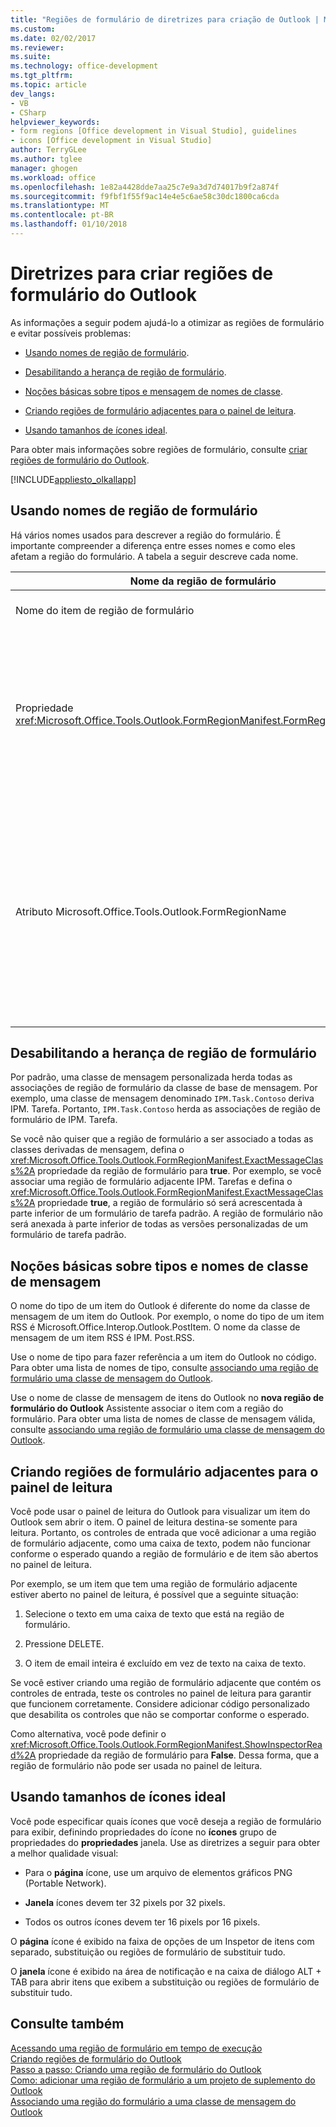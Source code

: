 ```yaml
---
title: "Regiões de formulário de diretrizes para criação de Outlook | Microsoft Docs"
ms.custom: 
ms.date: 02/02/2017
ms.reviewer: 
ms.suite: 
ms.technology: office-development
ms.tgt_pltfrm: 
ms.topic: article
dev_langs:
- VB
- CSharp
helpviewer_keywords:
- form regions [Office development in Visual Studio], guidelines
- icons [Office development in Visual Studio]
author: TerryGLee
ms.author: tglee
manager: ghogen
ms.workload: office
ms.openlocfilehash: 1e82a4428dde7aa25c7e9a3d7d74017b9f2a874f
ms.sourcegitcommit: f9fbf1f55f9ac14e4e5c6ae58c30dc1800ca6cda
ms.translationtype: MT
ms.contentlocale: pt-BR
ms.lasthandoff: 01/10/2018
---
```

# <a name="guidelines-for-creating-outlook-form-regions"></a>Diretrizes para criar regiões de formulário do Outlook
  As informações a seguir podem ajudá-lo a otimizar as regiões de formulário e evitar possíveis problemas:  
  
-   [Usando nomes de região de formulário](#UsingFormRegions).  
  
-   [Desabilitando a herança de região de formulário](#DisablingInheritance).  
  
-   [Noções básicas sobre tipos e mensagem de nomes de classe](#ClassNames).  
  
-   [Criando regiões de formulário adjacentes para o painel de leitura](#ReadingPane).  
  
-   [Usando tamanhos de ícones ideal](#UsingOptimal).  
  
 Para obter mais informações sobre regiões de formulário, consulte [criar regiões de formulário do Outlook](../vsto/creating-outlook-form-regions.md).  
  
 [!INCLUDE[appliesto_olkallapp](../vsto/includes/appliesto-olkallapp-md.md)]  
  
##  <a name="UsingFormRegions"></a>Usando nomes de região de formulário  
 Há vários nomes usados para descrever a região do formulário. É importante compreender a diferença entre esses nomes e como eles afetam a região do formulário. A tabela a seguir descreve cada nome.  
  
|Nome da região de formulário|Descrição|  
|----------------------|-----------------|  
|Nome do item de região de formulário|O nome que você especificar para o **região de formulário do Outlook** item o **Adicionar Novo Item** caixa de diálogo. Este é o nome do arquivo de código de região de formulário que aparece no **Gerenciador de soluções**.|  
|Propriedade <xref:Microsoft.Office.Tools.Outlook.FormRegionManifest.FormRegionName%2A>|Especificar esse nome no **fornecer um texto descritivo e selecione suas preferências de exibição** página do **nova região de formulário do Outlook** assistente. Esse nome é exibido como o **FormRegionName** propriedade o **propriedades** janela.<br /><br /> Use o <xref:Microsoft.Office.Tools.Outlook.FormRegionManifest.FormRegionName%2A> propriedade para especificar o rótulo que identifica a região do formulário na interface de usuário (UI) do Outlook. Para regiões de formulário separado, esse nome é exibido como um botão na faixa de opções do item do Outlook.<br /><br /> Para regiões de formulário adjacentes, esse nome é exibido como texto de cabeçalho acima a região do formulário.|  
|Atributo Microsoft.Office.Tools.Outlook.FormRegionName|Quando você adiciona um **região de formulário do Outlook** item ao projeto, o Visual Studio define essa propriedade como o nome totalmente qualificado da região de formulário. O nome totalmente qualificado do padrão é o nome do suplemento do VSTO conectado com o nome da região do formulário por um ponto — por exemplo, `OutlookAddIn1.FormRegion1`.<br /><br /> Esse nome totalmente qualificado também aparece como um atributo na parte superior da classe de fábrica de região de formulário.<br /><br /> Use o atributo Microsoft.Office.Tools.Outlook.FormRegionName para identificar exclusivamente a região de formulário em todos os Outlook suplementos do VSTO. Você não pode alterar o valor do atributo Microsoft.Office.Tools.Outlook.FormRegionName a renomeação do item de região de formulário ou alterando o <xref:Microsoft.Office.Tools.Outlook.FormRegionManifest.FormRegionName%2A> propriedade. Para alterar esse nome, você deve modificar o atributo Microsoft.Office.Tools.Outlook.FormRegionName no arquivo de código de região de formulário.|  
  
##  <a name="DisablingInheritance"></a>Desabilitando a herança de região de formulário  
 Por padrão, uma classe de mensagem personalizada herda todas as associações de região de formulário da classe de base de mensagem. Por exemplo, uma classe de mensagem denominado `IPM.Task.Contoso` deriva IPM. Tarefa. Portanto, `IPM.Task.Contoso` herda as associações de região de formulário de IPM. Tarefa.  
  
 Se você não quiser que a região de formulário a ser associado a todas as classes derivadas de mensagem, defina o <xref:Microsoft.Office.Tools.Outlook.FormRegionManifest.ExactMessageClass%2A> propriedade da região de formulário para **true**. Por exemplo, se você associar uma região de formulário adjacente IPM. Tarefas e defina o <xref:Microsoft.Office.Tools.Outlook.FormRegionManifest.ExactMessageClass%2A> propriedade **true**, a região de formulário só será acrescentada à parte inferior de um formulário de tarefa padrão. A região de formulário não será anexada à parte inferior de todas as versões personalizadas de um formulário de tarefa padrão.  
  
##  <a name="ClassNames"></a>Noções básicas sobre tipos e nomes de classe de mensagem  
 O nome do tipo de um item do Outlook é diferente do nome da classe de mensagem de um item do Outlook. Por exemplo, o nome do tipo de um item RSS é Microsoft.Office.Interop.Outlook.PostItem. O nome da classe de mensagem de um item RSS é IPM. Post.RSS.  
  
 Use o nome de tipo para fazer referência a um item do Outlook no código. Para obter uma lista de nomes de tipo, consulte [associando uma região de formulário uma classe de mensagem do Outlook](../vsto/associating-a-form-region-with-an-outlook-message-class.md).  
  
 Use o nome de classe de mensagem de itens do Outlook no **nova região de formulário do Outlook** Assistente associar o item com a região do formulário. Para obter uma lista de nomes de classe de mensagem válida, consulte [associando uma região de formulário uma classe de mensagem do Outlook](../vsto/associating-a-form-region-with-an-outlook-message-class.md).  
  
##  <a name="ReadingPane"></a>Criando regiões de formulário adjacentes para o painel de leitura  
 Você pode usar o painel de leitura do Outlook para visualizar um item do Outlook sem abrir o item. O painel de leitura destina-se somente para leitura. Portanto, os controles de entrada que você adicionar a uma região de formulário adjacente, como uma caixa de texto, podem não funcionar conforme o esperado quando a região de formulário e de item são abertos no painel de leitura.  
  
 Por exemplo, se um item que tem uma região de formulário adjacente estiver aberto no painel de leitura, é possível que a seguinte situação:  
  
1.  Selecione o texto em uma caixa de texto que está na região de formulário.  
  
2.  Pressione DELETE.  
  
3.  O item de email inteira é excluído em vez de texto na caixa de texto.  
  
 Se você estiver criando uma região de formulário adjacente que contém os controles de entrada, teste os controles no painel de leitura para garantir que funcionem corretamente. Considere adicionar código personalizado que desabilita os controles que não se comportar conforme o esperado.  
  
 Como alternativa, você pode definir o <xref:Microsoft.Office.Tools.Outlook.FormRegionManifest.ShowInspectorRead%2A> propriedade da região de formulário para **False**. Dessa forma, que a região de formulário não pode ser usada no painel de leitura.  
  
##  <a name="UsingOptimal"></a>Usando tamanhos de ícones ideal  
 Você pode especificar quais ícones que você deseja a região de formulário para exibir, definindo propriedades do ícone no **ícones** grupo de propriedades do **propriedades** janela. Use as diretrizes a seguir para obter a melhor qualidade visual:  
  
-   Para o **página** ícone, use um arquivo de elementos gráficos PNG (Portable Network).  
  
-   **Janela** ícones devem ter 32 pixels por 32 pixels.  
  
-   Todos os outros ícones devem ter 16 pixels por 16 pixels.  
  
 O **página** ícone é exibido na faixa de opções de um Inspetor de itens com separado, substituição ou regiões de formulário de substituir tudo.  
  
 O **janela** ícone é exibido na área de notificação e na caixa de diálogo ALT + TAB para abrir itens que exibem a substituição ou regiões de formulário de substituir tudo.  
  
## <a name="see-also"></a>Consulte também  
 [Acessando uma região de formulário em tempo de execução](../vsto/accessing-a-form-region-at-run-time.md)   
 [Criando regiões de formulário do Outlook](../vsto/creating-outlook-form-regions.md)   
 [Passo a passo: Criando uma região de formulário do Outlook](../vsto/walkthrough-designing-an-outlook-form-region.md)   
 [Como: adicionar uma região de formulário a um projeto de suplemento do Outlook](../vsto/how-to-add-a-form-region-to-an-outlook-add-in-project.md)   
 [Associando uma região do formulário a uma classe de mensagem do Outlook](../vsto/associating-a-form-region-with-an-outlook-message-class.md)  
  
  
